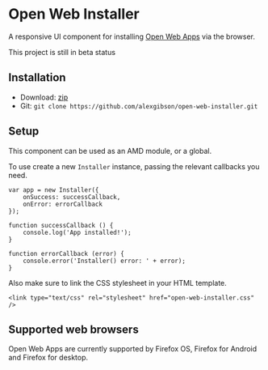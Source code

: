 Open Web Installer
==================

A responsive UI component for installing [Open Web Apps](https://developer.mozilla.org/en-US/docs/Web/Apps) via the browser.

This project is still in beta status

Installation
---------------------------------------

* Download: [zip](https://github.com/alexgibson/open-web-installer/archive/master.zip)
* Git: `git clone https://github.com/alexgibson/open-web-installer.git`

Setup
---------

This component can be used as an AMD module, or a global.

To use create a new `Installer` instance, passing the relevant callbacks you need.

```
var app = new Installer({
    onSuccess: successCallback,
    onError: errorCallback
});

function successCallback () {
    console.log('App installed!');
}

function errorCallback (error) {
    console.error('Installer() error: ' + error);
}
```

Also make sure to link the CSS stylesheet in your HTML template.

```
<link type="text/css" rel="stylesheet" href="open-web-installer.css" />
```

Supported web browsers
----------------------

Open Web Apps are currently supported by Firefox OS, Firefox for Android and Firefox for desktop.
